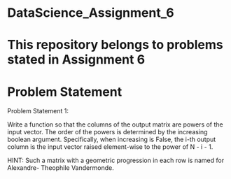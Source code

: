 # DataScience_Assignment_6

# This repository belongs to problems stated in Assignment 6 

# Problem Statement
Problem Statement 1:

Write a function so that the columns of the output matrix are powers of the input
vector.
The order of the powers is determined by the increasing boolean argument. Specifically,
when increasing is False, the i-th output column is the input vector raised element-wise
to the power of N - i - 1.

HINT: Such a matrix with a geometric progression in each row is named for Alexandre-
Theophile Vandermonde.
